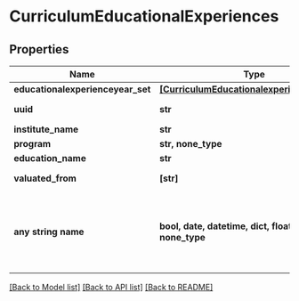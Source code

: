 # CurriculumEducationalExperiences


## Properties
Name | Type | Description | Notes
------------ | ------------- | ------------- | -------------
**educationalexperienceyear_set** | [**[CurriculumEducationalexperienceyearSet]**](CurriculumEducationalexperienceyearSet.md) |  | 
**uuid** | **str** |  | [optional] [readonly] 
**institute_name** | **str** |  | [optional] 
**program** | **str, none_type** |  | [optional] 
**education_name** | **str** |  | [optional] 
**valuated_from** | **[str]** |  | [optional] [readonly] 
**any string name** | **bool, date, datetime, dict, float, int, list, str, none_type** | any string name can be used but the value must be the correct type | [optional]

[[Back to Model list]](../README.md#documentation-for-models) [[Back to API list]](../README.md#documentation-for-api-endpoints) [[Back to README]](../README.md)


